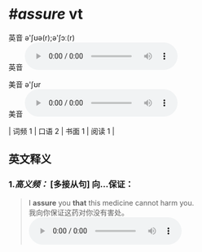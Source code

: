 # ***\#assure*** vt
英音 ə'ʃʊə(r);ə'ʃɔː(r)  
英音
<audio src="./media/assure-B.aac" controls="controls"></audio>

美音 ə'ʃʊr  
美音
<audio src="./media/assure.aac" controls="controls"></audio>



| 词频 1 | 口语 2 | 书面 1 | 阅读 1 |  

英文释义
---
### 1.*高义频：* **[多接从句] 向…保证：**  

 > I **assure** you **that** this medicine cannot harm you.  
 > 我向你保证这药对你没有害处。    
<audio src="./media/1-assure.aac" controls="controls"></audio>


